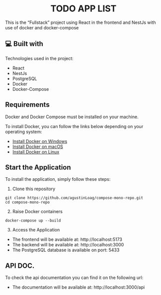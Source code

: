 <h1 align="center" id="title">TODO APP LIST</h1>

<p id="description">This is the “Fullstack” project using React in the frontend and NestJs with use of docker and docker-compose</p>

<h2>💻 Built with</h2>

Technologies used in the project:

*   React
*   NestJs
*   PostgreSQL
*   Docker
*   Docker-Compose

<h2>Requirements</h2>
Docker and Docker Compose must be installed on your machine.

To install Docker, you can follow the links below depending on your operating system:

*   <a href="https://docs.docker.com/desktop/setup/install/windows-install/">Install Docker on Windows</a>
*   <a href="https://docs.docker.com/desktop/setup/install/mac-install/">Install Docker on macOS</a>
*   <a href="https://docs.docker.com/desktop/setup/install/linux/">Install Docker on Linux</a>

<h2>Start the Application</h2>
To install the application, simply follow these steps:

1. Clone this repository

```
git clone https://github.com/agustinLoag/compose-mono-repo.git
cd compose-mono-repo
```

2. Raise Docker containers

```
docker-compose up --build
```
3. Access the Application
* The frontend will be available at: http://localhost:5173
* The backend will be available at: http://localhost:3000
* The PostgreSQL database is available on port: 5433


<h2>API DOC.</h2>
To check the api documentation you can find it on the following url:

* The documentation will be available at: http://localhost:3000/api